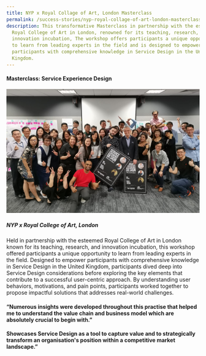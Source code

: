 ```yaml
---
title: NYP x Royal Collage of Art, London Masterclass
permalink: /success-stories/nyp-royal-collage-of-art-london-masterclass/
description: This transformative Masterclass in partnership with the esteemed
  Royal College of Art in London, renowned for its teaching, research, and
  innovation incubation, The workshop offers participants a unique opportunity
  to learn from leading experts in the field and is designed to empower
  participants with comprehensive knowledge in Service Design in the United
  Kingdom.
---
```

#### **Masterclass: Service Experience Design**

![](/images/Stories/stories_masterclass%20service%20experience%20design.jpg)

##### **NYP x Royal College of Art, London**

Held in partnership with the esteemed Royal College of Art in London known for its teaching, research, and innovation incubation, this workshop offered participants a unique opportunity to learn from leading experts in the field. Designed to empower participants with comprehensive knowledge in Service Design in the United Kingdom, participants dived deep into Service Design considerations before exploring the key elements that contribute to a successful user-centric approach. By understanding user behaviors, motivations, and pain points, participants worked together to propose impactful solutions that addresses real-world challenges.

#### <b>“Numerous insights were developed throughout this practise that helped me to understand the value chain and business model which are absolutely crucial to begin with.”</b>

#### <b>Showcases Service Design as a tool to capture value and to strategically transform an organisation's position within a competitive market landscape.”</b>